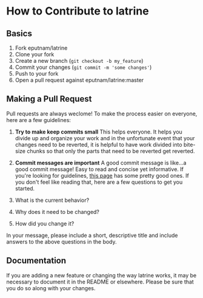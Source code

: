 # How to Contribute to latrine

## Basics

1. Fork eputnam/latrine
1. Clone your fork
1. Create a new branch (`git checkout -b my_feature`)
1. Commit your changes (`git commit -m 'some changes'`)
1. Push to your fork
1. Open a pull request against eputnam/latrine:master

## Making a Pull Request

Pull requests are always weclome! To make the process easier on everyone, here are a few guidelines:

1. **Try to make keep commits small**
This helps everyone. It helps you divide up and organize your work and in the unfortunate event that your changes need to be reverted, it is helpful to have work divided into bite-size chunks so that only the parts that need to be reverted get reverted.
1. **Commit messages are important**
A good commit message is like...a good commit message! Easy to read and concise yet informative. If you're looking for guidelines, [this page](https://chris.beams.io/posts/git-commit/) has some pretty good ones. If you don't feel like reading that, here are a few questions to get you started.

1. What is the current behavior?
2. Why does it need to be changed?
3. How did you change it?

In your message, please include a short, descriptive title and include answers to the above questions in the body.

## Documentation

If you are adding a new feature or changing the way latrine works, it may be necessary to document it in the README or elsewhere. Please be sure that you do so along with your changes.
